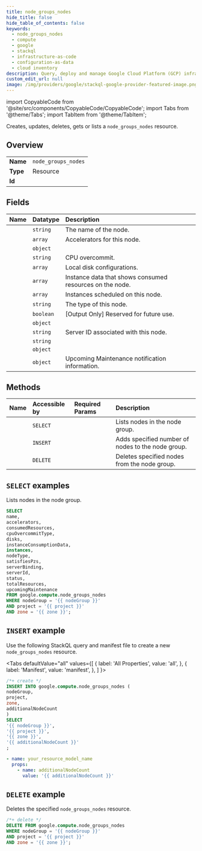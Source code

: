 ```yaml
---
title: node_groups_nodes
hide_title: false
hide_table_of_contents: false
keywords:
  - node_groups_nodes
  - compute
  - google
  - stackql
  - infrastructure-as-code
  - configuration-as-data
  - cloud inventory
description: Query, deploy and manage Google Cloud Platform (GCP) infrastructure and resources using SQL
custom_edit_url: null
image: /img/providers/google/stackql-google-provider-featured-image.png
---
```


import CopyableCode from '@site/src/components/CopyableCode/CopyableCode';
import Tabs from '@theme/Tabs';
import TabItem from '@theme/TabItem';

Creates, updates, deletes, gets or lists a <code>node_groups_nodes</code> resource.

## Overview
<table><tbody>
<tr><td><b>Name</b></td><td><code>node_groups_nodes</code></td></tr>
<tr><td><b>Type</b></td><td>Resource</td></tr>
<tr><td><b>Id</b></td><td><CopyableCode code="google.compute.node_groups_nodes" /></td></tr>
</tbody></table>

## Fields
| Name | Datatype | Description |
|:-----|:---------|:------------|
| <CopyableCode code="name" /> | `string` | The name of the node. |
| <CopyableCode code="accelerators" /> | `array` | Accelerators for this node. |
| <CopyableCode code="consumedResources" /> | `object` |  |
| <CopyableCode code="cpuOvercommitType" /> | `string` | CPU overcommit. |
| <CopyableCode code="disks" /> | `array` | Local disk configurations. |
| <CopyableCode code="instanceConsumptionData" /> | `array` | Instance data that shows consumed resources on the node. |
| <CopyableCode code="instances" /> | `array` | Instances scheduled on this node. |
| <CopyableCode code="nodeType" /> | `string` | The type of this node. |
| <CopyableCode code="satisfiesPzs" /> | `boolean` | [Output Only] Reserved for future use. |
| <CopyableCode code="serverBinding" /> | `object` |  |
| <CopyableCode code="serverId" /> | `string` | Server ID associated with this node. |
| <CopyableCode code="status" /> | `string` |  |
| <CopyableCode code="totalResources" /> | `object` |  |
| <CopyableCode code="upcomingMaintenance" /> | `object` | Upcoming Maintenance notification information. |

## Methods
| Name | Accessible by | Required Params | Description |
|:-----|:--------------|:----------------|:------------|
| <CopyableCode code="list_nodes" /> | `SELECT` | <CopyableCode code="nodeGroup, project, zone" /> | Lists nodes in the node group. |
| <CopyableCode code="add_nodes" /> | `INSERT` | <CopyableCode code="nodeGroup, project, zone" /> | Adds specified number of nodes to the node group. |
| <CopyableCode code="delete_nodes" /> | `DELETE` | <CopyableCode code="nodeGroup, project, zone" /> | Deletes specified nodes from the node group. |

## `SELECT` examples

Lists nodes in the node group.

```sql
SELECT
name,
accelerators,
consumedResources,
cpuOvercommitType,
disks,
instanceConsumptionData,
instances,
nodeType,
satisfiesPzs,
serverBinding,
serverId,
status,
totalResources,
upcomingMaintenance
FROM google.compute.node_groups_nodes
WHERE nodeGroup = '{{ nodeGroup }}'
AND project = '{{ project }}'
AND zone = '{{ zone }}'; 
```

## `INSERT` example

Use the following StackQL query and manifest file to create a new <code>node_groups_nodes</code> resource.

<Tabs
    defaultValue="all"
    values={[
        { label: 'All Properties', value: 'all', },
        { label: 'Manifest', value: 'manifest', },
    ]
}>
<TabItem value="all">

```sql
/*+ create */
INSERT INTO google.compute.node_groups_nodes (
nodeGroup,
project,
zone,
additionalNodeCount
)
SELECT 
'{{ nodeGroup }}',
'{{ project }}',
'{{ zone }}',
'{{ additionalNodeCount }}'
;
```
</TabItem>
<TabItem value="manifest">

```yaml
- name: your_resource_model_name
  props:
    - name: additionalNodeCount
      value: '{{ additionalNodeCount }}'

```
</TabItem>
</Tabs>

## `DELETE` example

Deletes the specified <code>node_groups_nodes</code> resource.

```sql
/*+ delete */
DELETE FROM google.compute.node_groups_nodes
WHERE nodeGroup = '{{ nodeGroup }}'
AND project = '{{ project }}'
AND zone = '{{ zone }}';
```
